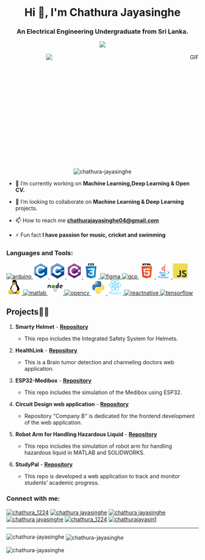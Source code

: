 <h1 align="center">Hi 👋, I'm Chathura Jayasinghe</h1>
<h3 align="center">An Electrical Engineering Undergraduate from Sri Lanka.</h3>
<p align="center">
 <img src="https://readme-typing-svg.herokuapp.com/?lines=Welcome+to+my+GitHub+Profile!&center=true&width=360&height=30">
</p>

<a target="_blank" align="right">
  <img align="right" top="500" height="300" width="400" alt="GIF" src="https://media.giphy.com/media/v1.Y2lkPTc5MGI3NjExaDZxZGt6bnZuOGxmcjd3YmlqOG42ZjRoNWw3c2Q3MWxnYnJqaXY4cSZlcD12MV9pbnRlcm5hbF9naWZfYnlfaWQmY3Q9Zw/qgQUggAC3Pfv687qPC/giphy.gif">
</a>
<p align="center"> <img src="https://komarev.com/ghpvc/?username=chathura-jayasinghe&label=Profile%20views&color=0e75b6&style=flat" alt="chathura-jayasinghe" /> </p>


- 🔭 I’m currently working on **Machine Learning,Deep Learning & Open CV.** 

- 👯 I’m looking to collaborate on **Machine Learning & Deep Learning** projects.

- 📫 How to reach me **chathurajayasinghe04@gmail.com**

- ⚡ Fun fact **I have passion for music, cricket and swimming**

<h3 align="left">Languages and Tools:</h3>
<p align="left"> <a href="https://www.arduino.cc/" target="_blank" rel="noreferrer"> <img src="https://cdn.worldvectorlogo.com/logos/arduino-1.svg" alt="arduino" width="40" height="40"/> </a> <a href="https://www.cprogramming.com/" target="_blank" rel="noreferrer"> <img src="https://raw.githubusercontent.com/devicons/devicon/master/icons/c/c-original.svg" alt="c" width="40" height="40"/> </a> <a href="https://www.w3schools.com/cpp/" target="_blank" rel="noreferrer"> <img src="https://raw.githubusercontent.com/devicons/devicon/master/icons/cplusplus/cplusplus-original.svg" alt="cplusplus" width="40" height="40"/> </a> <a href="https://www.w3schools.com/cs/" target="_blank" rel="noreferrer"> <img src="https://raw.githubusercontent.com/devicons/devicon/master/icons/csharp/csharp-original.svg" alt="csharp" width="40" height="40"/> </a> <a href="https://www.w3schools.com/css/" target="_blank" rel="noreferrer"> <img src="https://raw.githubusercontent.com/devicons/devicon/master/icons/css3/css3-original-wordmark.svg" alt="css3" width="40" height="40"/> </a> <a href="https://www.figma.com/" target="_blank" rel="noreferrer"> <img src="https://www.vectorlogo.zone/logos/figma/figma-icon.svg" alt="figma" width="40" height="40"/> </a> <a href="https://cloud.google.com" target="_blank" rel="noreferrer"> <img src="https://www.vectorlogo.zone/logos/google_cloud/google_cloud-icon.svg" alt="gcp" width="40" height="40"/> </a> <a href="https://www.w3.org/html/" target="_blank" rel="noreferrer"> <img src="https://raw.githubusercontent.com/devicons/devicon/master/icons/html5/html5-original-wordmark.svg" alt="html5" width="40" height="40"/> </a> <a href="https://www.java.com" target="_blank" rel="noreferrer"> <img src="https://raw.githubusercontent.com/devicons/devicon/master/icons/java/java-original.svg" alt="java" width="40" height="40"/> </a> <a href="https://developer.mozilla.org/en-US/docs/Web/JavaScript" target="_blank" rel="noreferrer"> <img src="https://raw.githubusercontent.com/devicons/devicon/master/icons/javascript/javascript-original.svg" alt="javascript" width="40" height="40"/> </a> <a href="https://www.linux.org/" target="_blank" rel="noreferrer"> <img src="https://raw.githubusercontent.com/devicons/devicon/master/icons/linux/linux-original.svg" alt="linux" width="40" height="40"/> </a> <a href="https://www.mathworks.com/" target="_blank" rel="noreferrer"> <img src="https://upload.wikimedia.org/wikipedia/commons/2/21/Matlab_Logo.png" alt="matlab" width="40" height="40"/> </a> <a href="https://nodejs.org" target="_blank" rel="noreferrer"> <img src="https://raw.githubusercontent.com/devicons/devicon/master/icons/nodejs/nodejs-original-wordmark.svg" alt="nodejs" width="40" height="40"/> </a> <a href="https://opencv.org/" target="_blank" rel="noreferrer"> <img src="https://www.vectorlogo.zone/logos/opencv/opencv-icon.svg" alt="opencv" width="40" height="40"/> </a> <a href="https://www.python.org" target="_blank" rel="noreferrer"> <img src="https://raw.githubusercontent.com/devicons/devicon/master/icons/python/python-original.svg" alt="python" width="40" height="40"/> </a> <a href="https://reactjs.org/" target="_blank" rel="noreferrer"> <img src="https://raw.githubusercontent.com/devicons/devicon/master/icons/react/react-original-wordmark.svg" alt="react" width="40" height="40"/> </a> <a href="https://reactnative.dev/" target="_blank" rel="noreferrer"> <img src="https://reactnative.dev/img/header_logo.svg" alt="reactnative" width="40" height="40"/> </a> <a href="https://www.tensorflow.org" target="_blank" rel="noreferrer"> <img src="https://www.vectorlogo.zone/logos/tensorflow/tensorflow-icon.svg" alt="tensorflow" width="40" height="40"/> </a> </p>


##  Projects🧑‍💻

1. **Smarty Helmet** -  **[Repository](https://github.com/Chathura-Jayasinghe/Smart-Helmet)**
   - This repo includes the Integrated Safety System for Helmets.
     
2. **HealthLink** - **[Repository](https://github.com/Chathura-Jayasinghe/HealthLink)**
   - This is a Brain tumor detection and channeling doctors web application.

3. **ESP32-Medibox** - **[Repository](https://github.com/Chathura-Jayasinghe/ESP32-Medibox)**
   - This repo includes the simulation of the Medibox using ESP32.

4. **Circuit Design web application** - **[Repository](https://github.com/Chathura-Jayasinghe/CompanyB)**
   - Repository "Company B" is dedicated for the frontend development of the web application.

5. **Robot Arm for Handling Hazardous Liquid** - **[Repository](https://github.com/Chathura-Jayasinghe/CompanyB)**
   - This repo includes the simulation of robot arm for handling hazardous liquid in MATLAB and SOLIDWORKS.

4. **StudyPal** - **[Repository](https://github.com/Chathura-Jayasinghe/studyPal)**
   -  This repo is developed a web application to track and monitor students’ academic progress.      

<h3 align="left">Connect with me:</h3>
<p align="left">
<a href="https://twitter.com/chathura_1224" target="blank"><img align="center" src="https://raw.githubusercontent.com/rahuldkjain/github-profile-readme-generator/master/src/images/icons/Social/twitter.svg" alt="chathura_1224" height="30" width="40" /></a>
<a href="https://linkedin.com/in/chathura jayasinghe" target="blank"><img align="center" src="https://raw.githubusercontent.com/rahuldkjain/github-profile-readme-generator/master/src/images/icons/Social/linked-in-alt.svg" alt="chathura jayasinghe" height="30" width="40" /></a>
<a href="https://kaggle.com/chathura jayasinghe" target="blank"><img align="center" src="https://raw.githubusercontent.com/rahuldkjain/github-profile-readme-generator/master/src/images/icons/Social/kaggle.svg" alt="chathura jayasinghe" height="30" width="40" /></a>
<a href="https://fb.com/chathura jayasinghe" target="blank"><img align="center" src="https://raw.githubusercontent.com/rahuldkjain/github-profile-readme-generator/master/src/images/icons/Social/facebook.svg" alt="chathura jayasinghe" height="30" width="40" /></a>
<a href="https://instagram.com/chathura_1224" target="blank"><img align="center" src="https://raw.githubusercontent.com/rahuldkjain/github-profile-readme-generator/master/src/images/icons/Social/instagram.svg" alt="chathura_1224" height="30" width="40" /></a>
<a href="https://www.hackerrank.com/chathurajayasin1" target="blank"><img align="center" src="https://raw.githubusercontent.com/rahuldkjain/github-profile-readme-generator/master/src/images/icons/Social/hackerrank.svg" alt="chathurajayasin1" height="30" width="40" /></a>
</p>

---

<p><img align="left" src="https://github-readme-stats.vercel.app/api/top-langs?username=chathura-jayasinghe&show_icons=true&locale=en&layout=compact" alt="chathura-jayasinghe" /></p>

<p>&nbsp;<img align="center" src="https://github-readme-stats.vercel.app/api?username=chathura-jayasinghe&show_icons=true&locale=en" alt="chathura-jayasinghe" /></p>

<p><img align="center" src="https://github-readme-streak-stats.herokuapp.com/?user=chathura-jayasinghe&" alt="chathura-jayasinghe" /></p>

